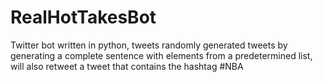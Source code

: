 # RealHotTakesBot
Twitter bot written in python, tweets randomly generated tweets by generating a complete sentence with elements from a predetermined list, will also retweet a tweet that contains the hashtag #NBA
